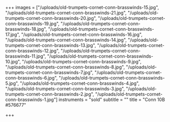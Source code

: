 +++
images = ["/uploads/old-trumpets-cornet-conn-brasswinds-15.jpg", "/uploads/old-trumpets-cornet-conn-brasswinds-21.jpg", "/uploads/old-trumpets-cornet-conn-brasswinds-20.jpg", "/uploads/old-trumpets-cornet-conn-brasswinds-19.jpg", "/uploads/old-trumpets-cornet-conn-brasswinds-18.jpg", "/uploads/old-trumpets-cornet-conn-brasswinds-17.jpg", "/uploads/old-trumpets-cornet-conn-brasswinds-16.jpg", "/uploads/old-trumpets-cornet-conn-brasswinds-14.jpg", "/uploads/old-trumpets-cornet-conn-brasswinds-13.jpg", "/uploads/old-trumpets-cornet-conn-brasswinds-12.jpg", "/uploads/old-trumpets-cornet-conn-brasswinds-11.jpg", "/uploads/old-trumpets-cornet-conn-brasswinds-10.jpg", "/uploads/old-trumpets-cornet-conn-brasswinds-9.jpg", "/uploads/old-trumpets-cornet-conn-brasswinds-8.jpg", "/uploads/old-trumpets-cornet-conn-brasswinds-7.jpg", "/uploads/old-trumpets-cornet-conn-brasswinds-6.jpg", "/uploads/old-trumpets-cornet-conn-brasswinds-5.jpg", "/uploads/old-trumpets-cornet-conn-brasswinds-4.jpg", "/uploads/old-trumpets-cornet-conn-brasswinds-3.jpg", "/uploads/old-trumpets-cornet-conn-brasswinds-2.jpg", "/uploads/old-trumpets-cornet-conn-brasswinds-1.jpg"]
instruments = "sold"
subtitle = ""
title = "Conn 10B #576677"

+++
